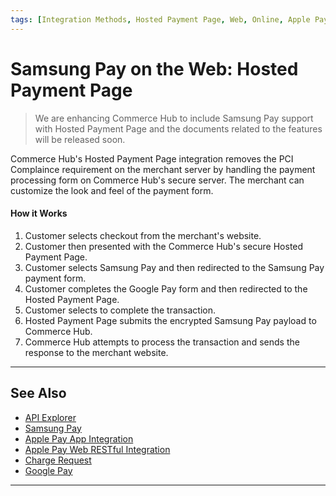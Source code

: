 ```yaml
---
tags: [Integration Methods, Hosted Payment Page, Web, Online, Apple Pay, Wallet]
---
```


# Samsung Pay on the Web: Hosted Payment Page

<!-- theme: danger -->
> We are enhancing Commerce Hub to include Samsung Pay support with Hosted Payment Page and the documents related to the features will be released soon.

Commerce Hub's Hosted Payment Page integration removes the PCI Complaince requirement on the merchant server by handling the payment processing form on Commerce Hub's secure server. The merchant can customize the look and feel of the payment form.

#### How it Works

1. Customer selects checkout from the merchant's website.
2. Customer then presented with the Commerce Hub's secure Hosted Payment Page.
3. Customer selects Samsung Pay and then redirected to the Samsung Pay payment form.
4. Customer completes the Google Pay form and then redirected to the Hosted Payment Page.
5. Customer selects to complete the transaction.
6. Hosted Payment Page submits the encrypted Samsung Pay payload to Commerce Hub.
7. Commerce Hub attempts to process the transaction and sends the response to the merchant website.

---

## See Also

- [API Explorer](../api/?type=post&path=/payments/v1/charges)
- [Samsung Pay](?path=docs/Online-Mobile-Digital/Wallets-AltPayments/Samsung-Pay/Samsung-Pay.md)
- [Apple Pay App Integration](?path=docs/Online-Mobile-Digital/Wallets-AltPayments/Apple-Pay/Apple-Pay-App.md)
- [Apple Pay Web RESTful Integration](?path=docs/Online-Mobile-Digital/Wallets-AltPayments/Apple-Pay/Apple-Pay-Web-REST.md)
- [Charge Request](?path=docs/Resources/API-Documents/Payments/Charges.md)
- [Google Pay](?path=docs/Online-Mobile-Digital/Wallets-AltPayments/Google-Pay/Google-Pay.md)

---
